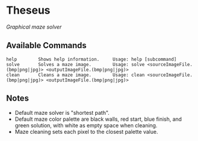 # Theseus
_Graphical maze solver_

## Available Commands
```
help        Shows help information.     Usage: help [subcommand]
solve       Solves a maze image.        Usage: solve <sourceImageFile.(bmp|png|jpg)> <outputImageFile.(bmp|png|jpg)>
clean       Cleans a maze image.        Usage: clean <sourceImageFile.(bmp|png|jpg)> <outputImageFile.(bmp|png|jpg)>
```

## Notes
- Default maze solver is "shortest path".
- Default maze color palette are black walls, red start, blue finish, and green solution, with white as empty space
when cleaning.
- Maze cleaning sets each pixel to the closest palette value.
